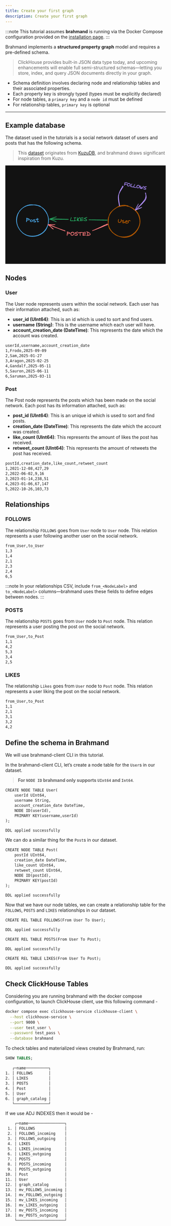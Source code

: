 ```yaml
---
title: Create your first graph
description: Create your first graph
---
```

:::note
This tutorial assumes **brahmand** is running via the Docker Compose configuration provided on the [installation page](/get_started/install).
:::

Brahmand implements a **structured property graph** model and requires a pre-defined schema. 
> ClickHouse provides built-in JSON data type today, and upcoming enhancements will enable full semi-structured schemas—letting you store, index, and query JSON documents directly in your graph.

* Schema definition involves declaring node and relationship tables and their associated properties.
* Each property key is strongly typed (types must be explicitly declared)
* For node tables, a `primary key` and a `node id` must be defined
* For relationship tables, `primary key` is optional

---
## Example database
The dataset used in the tutorials is a social network dataset of users and posts that has the following schema. 
> This [dataset](https://docs.kuzudb.com/tutorials/example-database/) originates from [KuzuDB](https://kuzudb.com/), and brahmand draws significant inspiration from Kuzu.

![Social Graph](./social_graph.png)

## Nodes

### User
The User node represents users within the social network. Each user has their information attached, such as:
* **user_id (UInt64)**: This is an id which is used to sort and find users.
* **username (String)**: This is the username which each user will have.
* **account_creation_date (DateTime)**: This represents the date which the account was created.

```csv
userId,username,account_creation_date
1,Frodo,2025-09-09
2,Sam,2025-01-27
3,Aragon,2025-02-25
4,Gandalf,2025-05-11
5,Sauron,2025-06-11
6,Saruman,2025-03-11
```

### Post
The Post node represents the posts which has been made on the social network. Each post has its information attached, such as:
* **post_id (UInt64)**: This is an unique id which is used to sort and find posts.
* **creation_date (DateTime)**: This represents the date which the account was created.
* **like_count (UInt64)**: This represents the amount of likes the post has received.
* **retweet_count (UInt64)**: This represents the amount of retweets the post has received.

```csv
postId,creation_date,like_count,retweet_count
1,2021-12-08,427,29
2,2022-06-02,9,16
3,2023-01-14,238,51
4,2023-01-06,67,147
5,2022-10-26,103,73
```

## Relationships

### FOLLOWS
The relationship `FOLLOWS` goes from `User` node to `User` node. This relation represents a user following another user on the social network.
```csv
from_User,to_User
1,3
1,4
2,1
2,3
2,4
6,5
```
:::note
In your relationships CSV, include `from_<NodeLabel>` and `to_<NodeLabel>` columns—brahmand uses these fields to define edges between nodes.
:::

### POSTS
The relationship `POSTS` goes from `User` node to `Post` node. This relation represents a user posting the post on the social network.
```csv
from_User,to_Post
1,1
4,2
5,3
3,4
2,5
```
### LIKES
The relationship `Likes` goes from `User` node to `Post` node. This relation represents a user liking the post on the social network.
```csv
from_User,to_Post
1,1
2,1
3,1
3,2
4,2
```

## Define the schema in Brahmand
We will use brahmand-client CLI in this tutorial.

In the brahmand-client CLI, let’s create a node table for the `User`s in our dataset.
> **For `NODE ID` brahmand only supports `UInt64` and `Int64`**.

```cypher
CREATE NODE TABLE User(
    userId UInt64,
    username String,
    account_creation_date DateTime,
    NODE ID(userId),
    PRIMARY KEY(username,userId)
);
```
```
DDL applied successfully
```


We can do a similar thing for the `Post`s in our dataset.
```cypher
CREATE NODE TABLE Post(
    postId UInt64,
    creation_date DateTime,
    like_count UInt64,
    retweet_count UInt64,
    NODE ID(postId),
    PRIMARY KEY(postId)
);
```
```
DDL applied successfully
```
Now that we have our node tables, we can create a relationship table for the `FOLLOWS`, `POSTS` and `LIKES` relationships in our dataset.

```cypher
CREATE REL TABLE FOLLOWS(From User To User);
```
```
DDL applied successfully
```
```cypher
CREATE REL TABLE POSTS(From User To Post);
```
```
DDL applied successfully
```
```cypher
CREATE REL TABLE LIKES(From User To Post);
```
```
DDL applied successfully
```

## Check ClickHouse Tables

Considering you are running brahmand with the docker compose configuration, to launch ClickHouse client, use this following command - 
```bash
docker compose exec clickhouse-service clickhouse-client \
  --host clickhouse-service \
  --port 9000 \
  --user test_user \
  --password test_pass \
  --database brahmand

```
To check tables and materialized views created by Brahmand, run:
```SQL
SHOW TABLES;
```

```
   ┌─name──────────┐
1. │ FOLLOWS       │
2. │ LIKES         │
3. │ POSTS         │
4. │ Post          │
5. │ User          │
6. │ graph_catalog │
   └───────────────┘

```

If we use ADJ INDEXES then it would be - 
```
    ┌─name────────────────┐
 1. │ FOLLOWS             │
 2. │ FOLLOWS_incoming    │
 3. │ FOLLOWS_outgoing    │
 4. │ LIKES               │
 5. │ LIKES_incoming      │
 6. │ LIKES_outgoing      │
 7. │ POSTS               │
 8. │ POSTS_incoming      │
 9. │ POSTS_outgoing      │
10. │ Post                │
11. │ User                │
12. │ graph_catalog       │
13. │ mv_FOLLOWS_incoming │
14. │ mv_FOLLOWS_outgoing │
15. │ mv_LIKES_incoming   │
16. │ mv_LIKES_outgoing   │
17. │ mv_POSTS_incoming   │
18. │ mv_POSTS_outgoing   │
    └─────────────────────┘

```